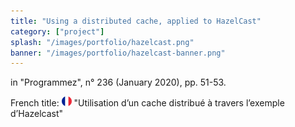 ```yaml
---
title: "Using a distributed cache, applied to HazelCast"
category: ["project"]
splash: "/images/portfolio/hazelcast.png"
banner: "/images/portfolio/hazelcast-banner.png"
---
```


in "Programmez", n° 236 (January 2020), pp. 51-53.

French title: ![French flag](/images/fr-16.png) "Utilisation d’un cache distribué à travers l’exemple d’Hazelcast"

